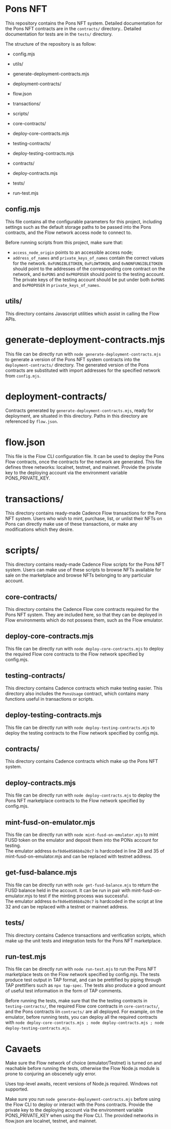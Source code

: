 # Pons NFT

This repository contains the Pons NFT system. Detailed documentation for the Pons NFT contracts are in the `contracts/` directory.. Detailed documentation for tests are in the `tests/` directory.

The structure of the repository is as follow:

- config.mjs
- utils/

- generate-deployment-contracts.mjs
- deployment-contracts/
- flow.json

- transactions/
- scripts/

- core-contracts/
- deploy-core-contracts.mjs

- testing-contracts/
- deploy-testing-contracts.mjs

- contracts/
- deploy-contracts.mjs

- tests/
- run-test.mjs


## config.mjs

This file contains all the configurable parameters for this project, including settings such as the default storage paths to be passed into the Pons contracts, and the Flow network access node to connect to.

Before running scripts from this project, make sure that:
- `access_node_origin` points to an accessible access node;
- `address_of_names` and `private_keys_of_names` contain the correct values for the network. `0xFUNGIBLETOKEN`, `0xFLOWTOKEN`, and `0xNONFUNGIBLETOKEN` should point to the addresses of the corresponding core contract on the network, and `0xPONS` and `0xPROPOSER` should point to the testing account. The private keys of the testing account should be put under both `0xPONS` and `0xPROPOSER` in `private_keys_of_names`.

## utils/

This directory contains Javascript utilities which assist in calling the Flow APIs.

# generate-deployment-contracts.mjs

This file can be directly run with `node generate-deployment-contracts.mjs` to generate a version of the Pons NFT system contracts into the `deployment-contracts/` directory. The generated version of the Pons contracts are substituted with import addresses for the specified network from `config.mjs`.

# deployment-contracts/

Contracts generated by `generate-deployment-contracts.mjs`, ready for deployment, are situated in this directory. Paths in this directory are referenced by `flow.json`.

# flow.json

This file is the Flow CLI configuration file. It can be used to deploy the Pons Flow contracts, once the contracts for the network are generated. This file defines three networks: localnet, testnet, and mainnet. Provide the private key to the deploying account via the environment variable PONS_PRIVATE_KEY.

# transactions/

This directory contains ready-made Cadence Flow transactions for the Pons NFT system. Users who wish to mint, purchase, list, or unlist their NFTs on Pons can directly make use of these transactions, or make any modifications which they desire.

# scripts/

This directory contains ready-made Cadence Flow scripts for the Pons NFT system. Users can make use of these scripts to browse NFTs available for sale on the marketplace and browse NFTs belonging to any particular account.

## core-contracts/

This directory contains the Cadence Flow core contracts required for the Pons NFT system. They are included here, so that they can be deployed in Flow environments which do not possess them, such as the Flow emulator.

## deploy-core-contracts.mjs

This file can be directly run with `node deploy-core-contracts.mjs` to deploy the required Flow core contracts to the Flow network specified by config.mjs.

## testing-contracts/

This directory contains Cadence contracts which make testing easier. This directory also includes the `PonsUsage` contract, which contains many functions useful in transactions or scripts.

## deploy-testing-contracts.mjs

This file can be directly run with `node deploy-testing-contracts.mjs` to deploy the testing contracts to the Flow network specified by config.mjs.

## contracts/

This directory contains Cadence contracts which make up the Pons NFT system.

## deploy-contracts.mjs

This file can be directly run with `node deploy-contracts.mjs` to deploy the Pons NFT marketplace contracts to the Flow network specified by config.mjs.

## mint-fusd-on-emulator.mjs

This file can be directly run with `node mint-fusd-on-emulator.mjs` to mint FUSD token on the emulator and deposit them into the PONs account for testing.  
The emulator address `0xf8d6e0586b0a20c7` is hardcoded in line 28 and 35 of mint-fusd-on-emulator.mjs and can be replaced with testnet address.

## get-fusd-balance.mjs

This file can be directly run with `node get-fusd-balance.mjs` to return the FUSD balance held in the account. It can be run in pair with mint-fusd-on-emulator.mjs to test if the minting process was successful.  
The emulator address `0xf8d6e0586b0a20c7` is hardcoded in the script at line 32 and can be replaced with a testnet or mainnet address.

## tests/

This directory contains Cadence transactions and verification scripts, which make up the unit tests and integration tests for the Pons NFT marketplace.

## run-test.mjs

This file can be directly run with `node run-test.mjs` to run the Pons NFT marketplace tests on the Flow network specified by config.mjs. The tests produce test output in TAP format, and can be prettified by piping through TAP prettifiers such as `npx tap-spec`. The tests also produce a good amount of useful test information in the form of TAP comments.

Before running the tests, make sure that the the testing contracts in `testing-contracts/`, the required Flow core contracts in `core-contracts/`, and the Pons contracts iin `contracts/` are all deployed. For example, on the emulator, before running tests, you can deploy all the required contracts with `node deploy-core-contracts.mjs ; node deploy-contracts.mjs ; node deploy-testing-contracts.mjs`.


# Cavaets

Make sure the Flow network of choice (emulator/Testnet) is turned on and reachable before running the tests, otherwise the Flow Node.js module is prone to conjuring an obscenely ugly error.

Uses top-level awaits, recent versions of Node.js required. Windows not supported.

Make sure you run `node generate-deployment-contracts.mjs` before using the Flow CLI to deploy or interact with the Pons contracts. Provide the private key to the deploying account via the environment variable PONS_PRIVATE_KEY when using the Flow CLI. The provided networks in flow.json are localnet, testnet, and mainnet.
